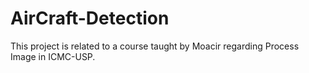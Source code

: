 # AirCraft-Detection
This project is related to a course taught by Moacir regarding Process Image in ICMC-USP.
